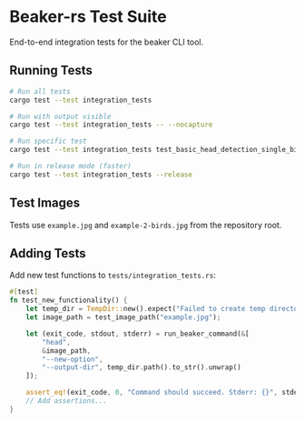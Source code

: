# Beaker-rs Test Suite

End-to-end integration tests for the beaker CLI tool.

## Running Tests

```bash
# Run all tests
cargo test --test integration_tests

# Run with output visible
cargo test --test integration_tests -- --nocapture

# Run specific test
cargo test --test integration_tests test_basic_head_detection_single_bird

# Run in release mode (faster)
cargo test --test integration_tests --release
```

## Test Images

Tests use `example.jpg` and `example-2-birds.jpg` from the repository root.

## Adding Tests

Add new test functions to `tests/integration_tests.rs`:

```rust
#[test]
fn test_new_functionality() {
    let temp_dir = TempDir::new().expect("Failed to create temp directory");
    let image_path = test_image_path("example.jpg");

    let (exit_code, stdout, stderr) = run_beaker_command(&[
        "head",
        &image_path,
        "--new-option",
        "--output-dir", temp_dir.path().to_str().unwrap()
    ]);

    assert_eq!(exit_code, 0, "Command should succeed. Stderr: {}", stderr);
    // Add assertions...
}
```
